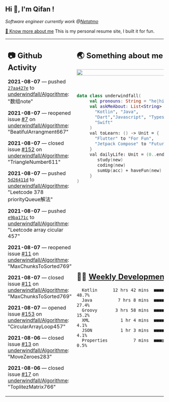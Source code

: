 <h2> Hi 👋, I'm Qifan ! </h2>
<p><em>Software engineer currently work @<a href="https://www.netatmo.com">Netatmo</a>
</em></p><p><a href="https://qifanyang.com/resume" target="_blank"> 🔭 Know more about me</a> This is my personal resume site, I built it for fun.</p>
<table><tr><td valign="top" rowspan="2">

 ## 📷 Github Activity
 <!-- githubActivity starts -->
  **2021-08-07** — pushed [`27aa427e`](https://github.com/underwindfall/Algorithme/commit/27aa427e1fcf4048bd7f2236558e5783819572cf) to [underwindfall/Algorithme](https://api.github.com/repos/underwindfall/Algorithme): "数组note"

  **2021-08-07** — reopened issue [#7](https://api.github.com/repos/underwindfall/Algorithme/issues/7) on [underwindfall/Algorithme](https://api.github.com/repos/underwindfall/Algorithme): "BeatifulArrangment667"

  **2021-08-07** — closed issue [#152](https://api.github.com/repos/underwindfall/Algorithme/issues/152) on [underwindfall/Algorithme](https://api.github.com/repos/underwindfall/Algorithme): "TriangleNumber611"

  **2021-08-07** — pushed [`5d26411d`](https://github.com/underwindfall/Algorithme/commit/5d26411dd5716ae007f7b0e5e982b71c73f87349) to [underwindfall/Algorithme](https://api.github.com/repos/underwindfall/Algorithme): "Leetcode 378 priorityQueue解法"

  **2021-08-07** — pushed [`e9ba171c`](https://github.com/underwindfall/Algorithme/commit/e9ba171c16672d2fcb7735389d1ece5c93262414) to [underwindfall/Algorithme](https://api.github.com/repos/underwindfall/Algorithme): "Leetcode array cicular 457"

  **2021-08-07** — reopened issue [#11](https://api.github.com/repos/underwindfall/Algorithme/issues/11) on [underwindfall/Algorithme](https://api.github.com/repos/underwindfall/Algorithme): "MaxChunksToSorted769"

  **2021-08-07** — closed issue [#11](https://api.github.com/repos/underwindfall/Algorithme/issues/11) on [underwindfall/Algorithme](https://api.github.com/repos/underwindfall/Algorithme): "MaxChunksToSorted769"

  **2021-08-07** — opened issue [#153](https://api.github.com/repos/underwindfall/Algorithme/issues/153) on [underwindfall/Algorithme](https://api.github.com/repos/underwindfall/Algorithme): "CircularArrayLoop457"

  **2021-08-06** — closed issue [#13](https://api.github.com/repos/underwindfall/Algorithme/issues/13) on [underwindfall/Algorithme](https://api.github.com/repos/underwindfall/Algorithme): "MoveZeroes283"

  **2021-08-06** — closed issue [#17](https://api.github.com/repos/underwindfall/Algorithme/issues/17) on [underwindfall/Algorithme](https://api.github.com/repos/underwindfall/Algorithme): "ToplitezMatrix766"
 <!-- githubActivity ends -->
 </td><td valign="top">

 ## 🌏 Something about me
 <!-- profile starts -->
 <a href="https://github.com/underwindfall" width="100%">
   <img src="http://github-readme-streak-stats.herokuapp.com?user=underwindfall&theme=algolia&hide_border=true&dates=30DD8A&background=00000000" width="100%"/>
 </a>
 <br/>
 <br/>
 <br/>

 ```kotlin
 data class underwindfall(
      val pronouns: String = "he|him",
      val askMeAbout: List<String> = listOf(
        "Kotlin", "Java",
        "Dart","Javascript", "Typescript",
        "Swift"
      )
      val toLearn: () -> Unit = {
        "Flutter" to "For Fun",
        "Jetpack Compose" to "Future"
      }
      val dailyLife: Unit = (0..end).reduce { acc, new ->
         study(new)
         coding(new)
         sumUp(acc) + haveFun(new)
      }
 )
 ```
 <!-- profile ends -->
 </td></tr><tr><td valign="top">

 ## 🏊‍♂️ <a href="https://gist.github.com/underwindfall/377ee88ba1fabd1e93516e48ca9c61eb" target="_blank">Weekly Development Breakdown</a>
  <!-- codeTime starts -->
  ```text
    Kotlin      12 hrs 42 mins  ■■■■■■■■■■■■■■■◱□□□□□□□□  48.7%
    Java          7 hrs 8 mins  ■■■■■■■■■■□□□□□□□□□□□□□□  27.4%
    Groovy       3 hrs 58 mins  ■■■■■■■◱□□□□□□□□□□□□□□□□  15.2%
    XML            1 hr 4 mins  ■■■■▥□□□□□□□□□□□□□□□□□□□   4.1%
    JSON           1 hr 3 mins  ■■■■▥□□□□□□□□□□□□□□□□□□□   4.1%
    Properties          7 mins  ■■■▥□□□□□□□□□□□□□□□□□□□□   0.5%
  ```
  <!-- codeTime starts -->
  </td></tr></table>